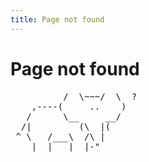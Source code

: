 ```yaml
---
title: Page not found
---
```


# Page not found

<pre>
          /  \~~~/  \  ?
    ,----(     ..    )
   /      \__     __/
  /|         (\  |(
 ^ \   /___\  /\ |
    |__|   |__|-"
</pre>
